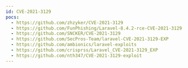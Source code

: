 ```yaml
---
id: CVE-2021-3129
pocs:
  - https://github.com/zhzyker/CVE-2021-3129
  - https://github.com/FunPhishing/Laravel-8.4.2-rce-CVE-2021-3129
  - https://github.com/SNCKER/CVE-2021-3129
  - https://github.com/SecPros-Team/laravel-CVE-2021-3129-EXP
  - https://github.com/ambionics/laravel-exploits
  - https://github.com/crisprss/Laravel_CVE-2021-3129_EXP
  - https://github.com/nth347/CVE-2021-3129-exploit
---
```


